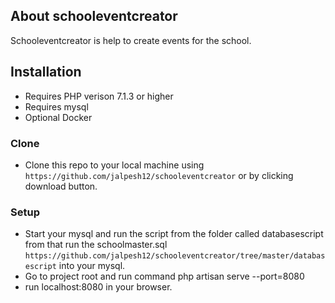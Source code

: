 ## About schooleventcreator

Schooleventcreator is help to create events for the school.

## Installation

- Requires PHP verison 7.1.3 or higher
- Requires mysql
- Optional Docker

### Clone

- Clone this repo to your local machine using `https://github.com/jalpesh12/schooleventcreator` or by clicking download button.

### Setup
- Start your mysql and run the script from the folder called databasescript from that run the schoolmaster.sql `https://github.com/jalpesh12/schooleventcreator/tree/master/databasescript` into your mysql.
- Go to project root and run command php artisan serve --port=8080
- run localhost:8080 in your browser.
